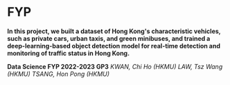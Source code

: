 # FYP

__In this project, we built a dataset of Hong Kong's characteristic vehicles, such as private cars, urban taxis, and green minibuses, and trained a deep-learning-based object detection model for real-time detection and monitoring of traffic status in Hong Kong.__

__Data Science FYP 2022-2023 GP3__
_KWAN, Chi Ho (HKMU)_
_LAW, Tsz Wang (HKMU)_
_TSANG, Hon Pong (HKMU)_
